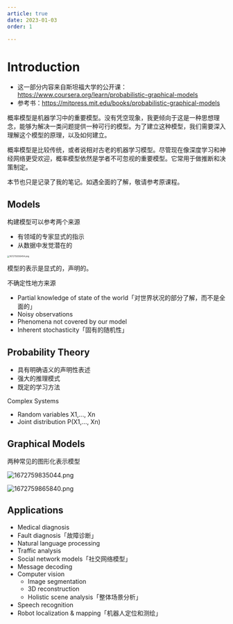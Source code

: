 ```yaml
---
article: true
date: 2023-01-03
order: 1

---
```


# Introduction

- 这一部分内容来自斯坦福大学的公开课：https://www.coursera.org/learn/probabilistic-graphical-models
- 参考书：https://mitpress.mit.edu/books/probabilistic-graphical-models

概率模型是机器学习中的重要模型。没有凭空现象，我更倾向于这是一种思想理念，能够为解决一类问题提供一种可行的模型。为了建立这种模型，我们需要深入理解这个模型的原理，以及如何建立。

概率模型是比较传统，或者说相对古老的机器学习模型。尽管现在像深度学习和神经网络更受欢迎，概率模型依然是学者不可忽视的重要模型。它常用于做推断和决策制定。

本节也只是记录了我的笔记。如遇全面的了解，敬请参考原课程。

<!-- more -->

## Models

构建模型可以参考两个来源

- 有领域的专家显式的指示
- 从数据中发觉潜在的

<img src="https://pic.hanjiaming.com.cn/2023/01/03/846c357e7092d.png" alt="1672759356454.png" style="zoom:33%;" />

模型的表示是显式的，声明的。

不确定性地方来源

- Partial knowledge of state of the world「对世界状况的部分了解，而不是全面的」
- Noisy observations
- Phenomena not covered by our model
- Inherent stochasticity「固有的随机性」

## Probability Theory

- 具有明确语义的声明性表述
- 强大的推理模式
- 既定的学习方法

Complex Systems

- Random variables X1,..., Xn
- Joint distribution P(X1,..., Xn)

## Graphical Models

两种常见的图形化表示模型

![1672759835044.png](https://pic.hanjiaming.com.cn/2023/01/03/dcfd0ab39b812.png)

![1672759865840.png](https://pic.hanjiaming.com.cn/2023/01/03/29f3ddeb0c017.png)

## Applications

- Medical diagnosis
- Fault diagnosis「故障诊断」
- Natural language processing
- Traffic analysis
- Social network models「社交网络模型」
- Message decoding
- Computer vision
  - Image segmentation
  - 3D reconstruction
  - Holistic scene analysis「整体场景分析」
- Speech recognition
- Robot localization & mapping「机器人定位和测绘」